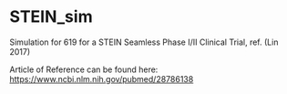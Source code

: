 # STEIN_sim
Simulation for 619 for a STEIN Seamless Phase I/II Clinical Trial, ref. (Lin 2017)

Article of Reference can be found here:
https://www.ncbi.nlm.nih.gov/pubmed/28786138
